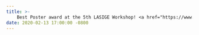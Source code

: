 ```yaml
---
title: >-
    Best Poster award at the 5th LASIGE Workshop! <a href="https://www.lasige.pt/5th-lasige-workshop/" target="_blank">Read more <i class="fas fa-angle-double-right"></i></a>
date: 2020-02-13 17:00:00 -0800
---
```


